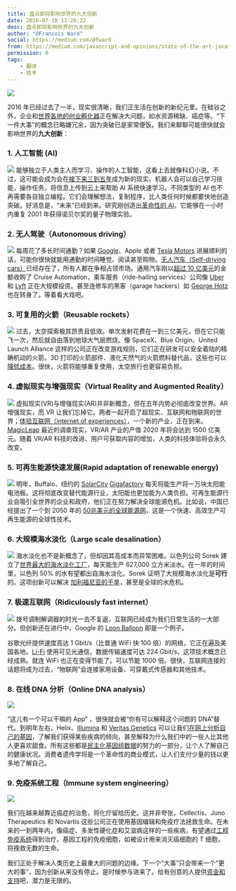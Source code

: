```yaml
---
title: 盘点即将影响世界的九大创新
date: 2016-07-18 11:26:22
desc: 盘点即将影响世界的九大创新
author: "@Francois Ward"
social: https://medium.com/@fward
from: https://medium.com/javascript-and-opinions/state-of-the-art-javascript-in-2016-ab67fc68eb0b#.x9ybiybqv
permission: 0
tags: 
    - 翻译
    - 技术
---
```


![](http://p0.qhimg.com/t010d11f4b6f05843df.jpg)

2016 年已经过去了一半，现实很清晰，我们正生活在创新的新纪元里。在硅谷之外，企业和[世界各地的创业孵化器](https://www.startupgrind.com/blog/beyond-silicon-valley-6-booming-startup-hubs-around-the-world/)正在解决大问题，如水资源稀缺、癌症等。“下一件大事”的概念已略嫌冗余，因为突破已是家常便饭。我们来聊聊可能很快就会影响世界的**九大创新**：

### 1. 人工智能 (AI)

![](http://p0.qhimg.com/t01a7ef3105d8c9be5b.jpg)
能够独立于人类主人而学习、操作的人工智能，这看上去就像科幻小说。不过，这可能会成为会在[接下来三到五年](https://www.technologyreview.com/s/600768/10-breakthrough-technologies-2016-robots-that-teach-each-other/)成为新的现实。机器人会可以自己学习技能，操作任务，将信息上传到云上来帮助 AI 系统快速学习。不同类型的 AI 也不再需要各自独立编程。它们会理解想法，复制程序，比人类任何时候都要快地创造突破。好消息是，“未来”已经到来。研究刚创造出[革命性的 AI](http://www.forbes.com/sites/bridaineparnell/2016/05/17/ai-recreates-nobel-prize-physics-experiment/#34002a2f5f2b)，它能够在一小时内重复 2001 年获得诺贝尔奖的量子物理实验。

### 2. 无人驾驶（Autonomous driving）

![](http://p0.qhimg.com/t018a48f3e35041b88b.png)
每周花了多长时间通勤？如果 [Google](https://medium.com/u/be36e94a7e47)、Apple 或者 [Tesla Motors](https://medium.com/u/24413768aadb) 进展顺利的话，可能你很快就能用通勤的时间睡觉、阅读甚至购物。[无人汽车（Self-driving cars）](https://www.technologyreview.com/s/600772/10-breakthrough-technologies-2016-tesla-autopilot/)已经存在了，所有人都在争相占领市场。通用汽车刚以[超过 10 亿美元](http://fortune.com/2016/03/11/gm-buying-self-driving-tech-startup-for-more-than-1-billion/)的金额收购了 Cruise Automation，乘车服务（ride-hailing services）公司像 [Uber](https://medium.com/u/b97b1b381b5a) 和 [Lyft](https://medium.com/u/54708edc644b) 正在大规模投资。甚至连修车的黑客（garage hackers）如 [George Hotz](http://www.bloomberg.com/features/2015-george-hotz-self-driving-car/) 也在转身了。等着看大戏吧。

### 3. 可复用的火箭（Reusable rockets）

![](http://p0.qhimg.com/t0129f693584565270e.jpg)
过去，太空探索极其昂贵且低效。单次发射花费在一到三亿美元，但在它只能飞一次，然后就自由落到地球大气层燃烧。像 SpaceX、Blue Origin、United Launch Alliance 这样的公司正在改变游戏规则，它们正在研发可以安全着陆的精确机动的火箭。3D 打印的火箭部件、液化天然气的火箭燃料替代品，这些也可以[降低成本](http://nextbigfuture.com/2016/04/3d-printing-of-rocket-parts-and.html)。很快，火箭将能够重复使用，太空旅行也更容易负担。

### 4. 虚拟现实与增强现实（Virtual Reality and Augmented Reality）

![](http://p0.qhimg.com/t01405a5fac361978cc.jpg)
虚拟现实(VR)与增强现实(AR)并非新概念，但在五年内势必彻底改变世界。AR 增强现实，而 VR 让我们忘掉它。两者一起开启了超现实、互联网和物联网的世界；[体验互联网（internet of experiences）](http://venturebeat.com/2016/05/17/vr-and-2016-the-year-virtual-reality-prepares-us-for-the-internet-of-experiences/)，一个新的产业，正在到来。[MagicLeap](http://www.t3.com/features/magic-leap-just-why-is-this-super-secretive-tech-company-valued-at-dollar-4-5-billion) 最近的调查现实，VR/AR 产业的产值 2020 年将会达到 1500 亿美元。随着 VR/AR 科技的改进、用户可获取内容的增加，人类的科技体验将会永久改变。

### 5. 可再生能源快速发展(Rapid adaptation of renewable energy)

![](http://p0.qhimg.com/t01bbd0df07e2794c4c.jpg)
明年，Buffalo、纽约的 [SolarCity](https://medium.com/u/63390204351b) [Gigafactory](https://www.technologyreview.com/s/600770/10-breakthrough-technologies-2016-solarcitys-gigafactory/) 每天将能生产将一万块太阳能电池板。这将彻底改变替代能源行业，太阳能也更加能为人类负担。可再生能源行业会吸引全世界的企业和政府，他们正在努力解决全球能源危机。比如说，中国已经提出了一个到 2050 年的 [50兆美元的全球能源网](http://nextbigfuture.com/2016/03/china-proposes-50-trillion-global-uhv.html)，这是一个快速、高效生产可再生能源的全球性技术。

### 6. 大规模海水淡化（Large scale desalination）

![](http://p0.qhimg.com/t012a057bde21841402.jpg)
海水淡化也不是新概念了，但却因其高成本而异常困难。以色列公司 Sorek 建立了[世界最大的海水淡化工厂](http://nextbigfuture.com/2016/05/worlds-largest-desalination-plant.html)，每天能生产 627,000 立方米淡水。在一年的时间里，以色列 50% 的水有望都出自海水淡化。Sorek 证明了大规模海水淡化是**可行**的。这项创新可以解决 [加利福尼亚的干旱](http://www.slate.com/articles/health_and_science/science/2016/05/lackluster_el_ni_o_has_set_california_up_for_terrible_forest_fires_this.html)，甚至是全球的水危机。

### 7. 极速互联网（Ridiculously fast internet）

![](http://p0.qhimg.com/t01581fccc04cf457de.jpg)
拨号调制解调器的时光一去不复返，互联网已经成为我们日常生活的一大部分。但创新还在进行中，Google 的 [Loon Balloon](https://www.google.com/loon/) 即是一个例子。

谷歌光纤提供速度高达 1 Gbit/s（比普通 WiFi 快 100 倍）的网络，它正在遍及美国各地。[Li-Fi](http://www.sciencealert.com/li-fi-tested-in-the-real-world-for-the-first-time-is-100-times-faster-than-wi-fi) 使用可见光通信，数据传输速度可达 224 Gbit/s，这项技术概念已经成熟。就连 WiFi 也正在变得节能了，可以节能 1000 倍。很快，互联网连接的话题将成为过去，“物联网”会连接家用设备、可穿戴式传感器和其他技术。

### 8. 在线 DNA 分析（Online DNA analysis）

![](http://p0.qhimg.com/t01b18b0169755f4cd6.jpg)

“这儿有一个可以干嘛的 App” ，很快就会被“你有可以解释这个问题的 DNA”替代。到明年左右，Helix、[Illumina](https://medium.com/u/989dafcb2e90) 和 [Veritas Genetics](https://medium.com/u/21b16ae874ce) 可以让我们[在网上分析自己的基因](https://www.technologyreview.com/s/600769/10-breakthrough-technologies-2016-dna-app-store/)，了解我们获得某些疾病的倾向，甚至解释为什么我们中的一些人比其他人更喜欢甜食。所有这些都是[民主化基因组数据](https://www.startupgrind.com/blog/23andmes-fda-cease-desist-order-sign-of-success-says-anne-wojcicki/)的努力的一部分，让个人了解自己的健康状况。消费者遗传学将是一个革命性的商业模式，让人们支付少量的钱以更多地了解自己。

### 9. 免疫系统工程（Immune system engineering）

![](http://p0.qhimg.com/t01e06116952226d8ba.jpg)

我们在越来越靠近癌症的治愈，将化疗留给历史。这并非夸张，Cellectis、Juno Therapeutics 和 Novartis 这些公司正在使用基因编辑和免疫疗法拯救生命。在未来的一到两年内，像癌症、多发性硬化症和艾滋病这样的一些疾病，有望通过[工程免疫系统](https://www.technologyreview.com/s/600763/10-breakthrough-technologies-2016-immune-engineering/)得到治疗。基因工程的免疫细胞，如被设计用来消灭癌细胞的 T 细胞，将挽救无数的生命。

我们正处于解决人类历史上最重大的问题的边缘。下一个“大事”只会带来一个“更大的事”，因为创新从来没有停止。是时候参与进来了。给有创意的人提供[资金和支持](https://www.ycombinator.com/rfs/)吧，潜力是无限的。